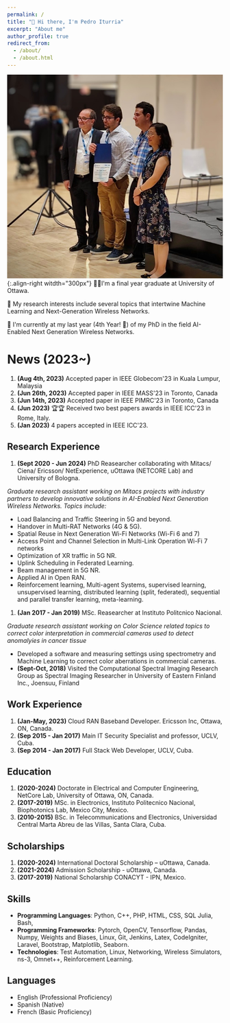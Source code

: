 ```yaml
---
permalink: /
title: "👋 Hi there, I'm Pedro Iturria"
excerpt: "About me"
author_profile: true
redirect_from: 
  - /about/
  - /about.html
---
```

![ICC award ceremony](/images/photo1.png){:.align-right witdth="300px"}
🧔🏻I'm a final year graduate at University of Ottawa. 

🥸 My research interests include several topics that intertwine Machine Learning and Next-Generation Wireless Networks.

📔 I'm currently at my last year (4th Year! 💪) of my PhD in the field AI-Enabled Next Generation Wireless Networks.

News (2023~)
======

1. **(Aug 4th, 2023)** Accepted paper in IEEE Globecom'23 in Kuala Lumpur, Malaysia  
1. **(Jun 26th, 2023)** Accepted paper in IEEE MASS'23 in Toronto, Canada
1. **(Jun 14th, 2023)** Accepted paper in IEEE PIMRC'23 in Toronto, Canada
1. **(Jun 2023)** 🏆🏆 Received two best papers awards in IEEE ICC'23 in Rome, Italy. 
1. **(Jan 2023)** 4 papers accepted in IEEE ICC'23.

Research Experience
------
1. **(Sept 2020 - Jun 2024)** PhD Reasearcher collaborating with Mitacs/ Ciena/ Ericsson/ NetExperience, uOttawa (NETCORE Lab) and University of Bologna.

*Graduate research assistant working on Mitacs projects with industry partners to develop innovative solutions in AI-Enabled Next Generation Wireless Networks. Topics include:*
- Load Balancing and Traffic Steering in 5G and beyond.
- Handover in Multi-RAT Networks (4G & 5G).
- Spatial Reuse in Next Generation Wi-Fi Networks (Wi-Fi 6 and 7)
- Access Point and Channel Selection in Multi-Link Operation Wi-Fi 7 networks
- Optimization of XR traffic in 5G NR.
- Uplink Scheduling in Federated Learning.
- Beam management in 5G NR.
- Applied AI in Open RAN.
- Reinforcement learning, Multi-agent Systems, supervised learning, unsupervised learning, distributed learning (split, federated), sequential and parallel transfer learning, meta-learning.

1. **(Jan 2017 - Jan 2019)** MSc. Reasearcher at Instituto Politcnico Nacional.

*Graduate research assistant working on Color Science related topics to correct color interpretation in commercial cameras used to detect anomalyies in cancer tissue*
- Developed a software and measuring settings using spectrometry and Machine Learning to correct color aberrations in commercial cameras. 
- **(Sept-Oct, 2018)** Visited the Computational Spectral Imaging Research Group as Spectral Imaging Researcher in University of Eastern Finland Inc., Joensuu, Finland

Work Experience
------
1.  **(Jan-May, 2023)** Cloud RAN Baseband Developer. Ericsson Inc, Ottawa, ON, Canada.
1.  **(Sep 2015 - Jan 2017)** Main IT Security Specialist and professor, UCLV, Cuba.
1.  **(Sep 2014 - Jan 2017)** Full Stack Web Developer, UCLV, Cuba.

Education
------
1. **(2020-2024)** Doctorate in Electrical and Computer Engineering, NetCore Lab,  University of Ottawa, ON, Canada.  
1. **(2017-2019)** MSc. in Electronics, Instituto Politecnico Nacional, Biophotonics Lab, Mexico City, Mexico.
1. **(2010-2015)** BSc. in Telecommunications and Electronics, Universidad Central Marta Abreu de las Villas, Santa Clara, Cuba.

Scholarships
------
1. **(2020-2024)** International Doctoral Scholarship – uOttawa, Canada.
1. **(2021-2024)** Admission Scholarship - uOttawa, Canada.
1. **(2017-2019)** National Scholarship CONACYT - IPN, Mexico.

Skills
------
- **Programming Languages**: Python, C++, PHP, HTML, CSS, SQL Julia, Bash, 
- **Programming Frameworks**: Pytorch, OpenCV, Tensorflow, Pandas, Numpy, Weights and Biases, Linux, Git, Jenkins, Latex, CodeIgniter, Laravel, Bootstrap, Matplotlib, Seaborn. 
- **Technologies**: Test Automation, Linux, Networking, Wireless Simulators, ns-3, Omnet++, Reinforcement Learning.

Languages
------
- English (Professional Proficiency)
- Spanish (Native)
- French (Basic Proficiency)


